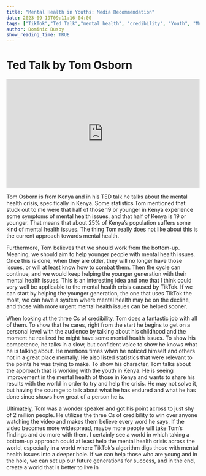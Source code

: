 ```yaml
---
title: "Mental Health in Youths: Media Recommendation"
date: 2023-09-19T09:11:16-04:00
tags: ["TikTok","Ted Talk","mental health", "credibility", "Youth", "Media Recommendation"]
author: Dominic Busby
show_reading_time: TRUE
---
```


# Ted Talk by Tom Osborn
<div style="max-width:854px"><div style="position:relative;height:0;padding-bottom:56.25%"><iframe src="https://embed.ted.com/talks/lang/en/tom_osborn_a_new_way_to_help_young_people_with_their_mental_health" width="854" height="480" style="position:absolute;left:0;top:0;width:100%;height:100%" frameborder="0" scrolling="no" allowfullscreen></iframe></div></div>

Tom Osborn is from Kenya and in his TED talk he talks about the mental health crisis, specifically in Kenya. Some statistics Tom mentioned that stuck out to me were that half of those 19 or younger in Kenya experience some symptoms of mental health issues, and that half of Kenya is 19 or younger. That means that about 25% of Kenya’s population suffers some kind of mental health issues. The thing Tom really does not like about this is the current approach towards mental health.   

Furthermore, Tom believes that we should work from the bottom-up. Meaning, we should aim to help younger people with mental health issues. Once this is done, when they are older, they will no longer have those issues, or will at least know how to combat them. Then the cycle can continue, and we would keep helping the younger generation with their mental health issues. This is an interesting idea and one that I think could very well be applicable to the mental health crisis caused by TikTok. If we can start by helping the younger generation, the one that uses TikTok the most, we can have a system where mental health may be on the decline, and those with more urgent mental health issues can be helped sooner.  

When looking at the three Cs of credibility, Tom does a fantastic job with all of them. To show that he cares, right from the start he begins to get on a personal level with the audience by talking about his childhood and the moment he realized he might have some mental health issues. To show his competence, he talks in a slow, but confident voice to show he knows what he is talking about. He mentions times when he noticed himself and others not in a great place mentally. He also listed statistics that were relevant to the points he was trying to make. To show his character, Tom talks about the approach that is working with the youth in Kenya. He is seeing improvement in the mental health of those in Kenya and wants to share his results with the world in order to try and help the crisis. He may not solve it, but having the courage to talk about what he has endured and what he has done since shows how great of a person he is.  

Ultimately, Tom was a wonder speaker and got his point across to just shy of 2 million people. He utilizes the three Cs of credibility to win over anyone watching the video and makes them believe every word he says.  If the video becomes more widespread, maybe more people will take Tom’s findings and do more with them. I certainly see a world in which taking a bottom-up approach could at least help the mental health crisis across the world, especially in a world where TikTok’s algorithm digs those with mental health issues into a deeper hole. If we can help those who are young and in the hole, we can set up our future generations for success, and in the end, create a world that is better to live in
